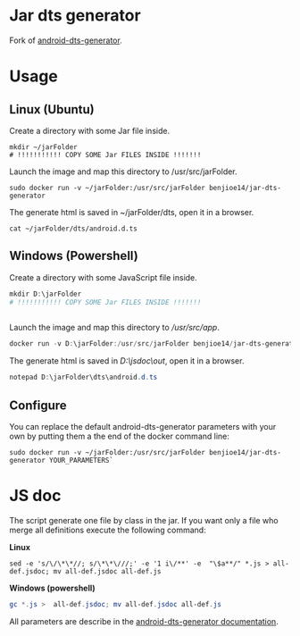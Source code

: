 # Jar dts generator
Fork of [android-dts-generator](https://github.com/NativeScript/android-dts-generator).

# Usage
## Linux (Ubuntu)
Create a directory with some Jar file inside. 
```Shell
mkdir ~/jarFolder
# !!!!!!!!!!! COPY SOME Jar FILES INSIDE !!!!!!! 
```

Launch the image and map this directory to /usr/src/jarFolder. 
```Shell
sudo docker run -v ~/jarFolder:/usr/src/jarFolder benjioe14/jar-dts-generator
```

The generate html is saved in ~/jarFolder/dts, open it in a browser. 
```Shell
cat ~/jarFolder/dts/android.d.ts
```

## Windows (Powershell)
Create a directory with some JavaScript file inside.
```Powershell
mkdir D:\jarFolder
# !!!!!!!!!!! COPY SOME Jar FILES INSIDE !!!!!!! 
 
```

Launch the image and map this directory to */usr/src/app*.
```Powershell
docker run -v D:\jarFolder:/usr/src/jarFolder benjioe14/jar-dts-generator
```

The generate html is saved in *D:\jsdoc\out*, open it in a browser.
```Powershell
notepad D:\jarFolder\dts\android.d.ts
```
## Configure
You can replace the default android-dts-generator parameters with your own by putting them a the end of the docker command line: 
```Shell
sudo docker run -v ~/jarFolder:/usr/src/jarFolder benjioe14/jar-dts-generator YOUR_PARAMETERS`
```

# JS doc
The script generate one file by class in the jar. If you want only a file who merge all definitions execute the following command:

**Linux**
```Shell
sed -e 's/\/\*\*//; s/\*\*\///;' -e '1 i\/**' -e  "\$a**/" *.js > all-def.jsdoc; mv all-def.jsdoc all-def.js
```


**Windows (powershell)**
```Powershell
gc *.js >  all-def.jsdoc; mv all-def.jsdoc all-def.js
```


All parameters are describe in the [android-dts-generator documentation](https://github.com/NativeScript/android-dts-generator).
